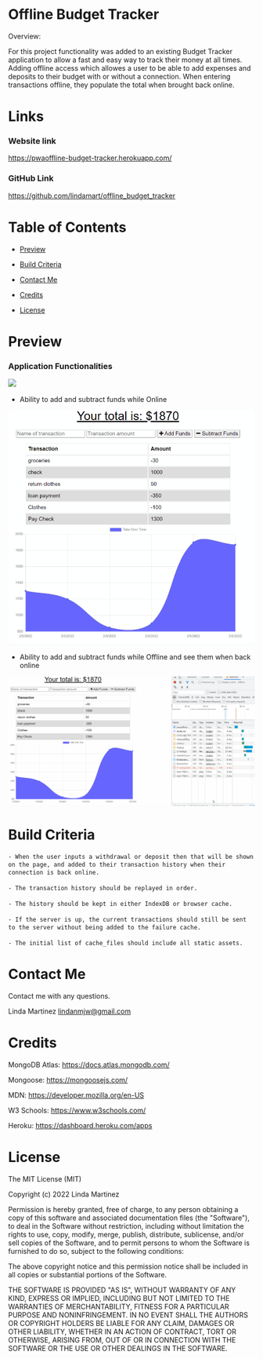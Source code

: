 # Offline Budget Tracker

Overview:  

For this project functionality was added to an existing Budget Tracker application to allow a fast and easy way to track their money at all times.  Adding offline access which allowes a user to be able to add expenses and deposits to their budget with or without a connection. When entering transactions offline, they populate the total when brought back online.

# Links

### Website link 
https://pwaoffline-budget-tracker.herokuapp.com/

### GitHub Link
https://github.com/lindamart/offline_budget_tracker


# Table of Contents 

- [Preview](#preview)

- [Build Criteria](#build-criteria) 

- [Contact Me](#contact-me)

- [Credits](#credits)

- [License](#license)



# Preview
### Application Functionalities 
![](photo.jpg)
- Ability to add and subtract funds while Online

![](public/icons/addAndSubtractFundsOnline.gif)

- Ability to add and subtract funds while Offline and see them when back online

![](public/icons/addAndSubtractFundsOffline.gif)


# Build Criteria
```
- When the user inputs a withdrawal or deposit then that will be shown on the page, and added to their transaction history when their connection is back online.

- The transaction history should be replayed in order.

- The history should be kept in either IndexDB or browser cache.

- If the server is up, the current transactions should still be sent to the server without being added to the failure cache.

- The initial list of cache_files should include all static assets.
```
# Contact Me

Contact me with any questions.

Linda Martinez [lindanmjw@gmail.com](mailto:lindanmjw@gmail.com)


# Credits 

MongoDB Atlas: https://docs.atlas.mongodb.com/

Mongoose: https://mongoosejs.com/

MDN: https://developer.mozilla.org/en-US

W3 Schools: https://www.w3schools.com/

Heroku: https://dashboard.heroku.com/apps

# License

The MIT License (MIT)

Copyright (c) 2022 Linda Martinez

Permission is hereby granted, free of charge, to any person obtaining a copy of this software and associated documentation files (the "Software"), to deal in the Software without restriction, including without limitation the rights to use, copy, modify, merge, publish, distribute, sublicense, and/or sell copies of the Software, and to permit persons to whom the Software is furnished to do so, subject to the following conditions:

The above copyright notice and this permission notice shall be included in all copies or substantial portions of the Software.

THE SOFTWARE IS PROVIDED "AS IS", WITHOUT WARRANTY OF ANY KIND, EXPRESS OR IMPLIED, INCLUDING BUT NOT LIMITED TO THE WARRANTIES OF MERCHANTABILITY, FITNESS FOR A PARTICULAR PURPOSE AND NONINFRINGEMENT. IN NO EVENT SHALL THE AUTHORS OR COPYRIGHT HOLDERS BE LIABLE FOR ANY CLAIM, DAMAGES OR OTHER LIABILITY, WHETHER IN AN ACTION OF CONTRACT, TORT OR OTHERWISE, ARISING FROM, OUT OF OR IN CONNECTION WITH THE SOFTWARE OR THE USE OR OTHER DEALINGS IN THE SOFTWARE.
  